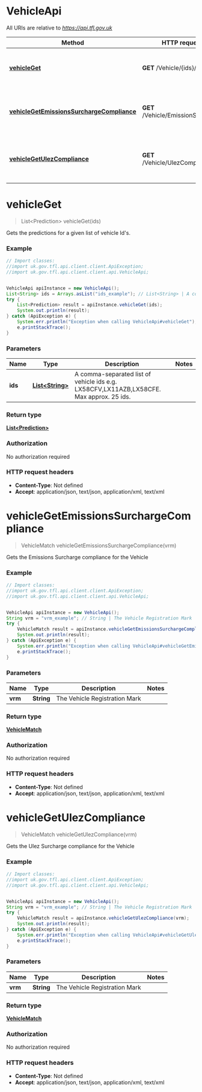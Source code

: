 # VehicleApi

All URIs are relative to *https://api.tfl.gov.uk*

Method | HTTP request | Description
------------- | ------------- | -------------
[**vehicleGet**](VehicleApi.md#vehicleGet) | **GET** /Vehicle/{ids}/Arrivals | Gets the predictions for a given list of vehicle Id&#39;s.
[**vehicleGetEmissionsSurchargeCompliance**](VehicleApi.md#vehicleGetEmissionsSurchargeCompliance) | **GET** /Vehicle/EmissionSurcharge | Gets the Emissions Surcharge compliance for the Vehicle
[**vehicleGetUlezCompliance**](VehicleApi.md#vehicleGetUlezCompliance) | **GET** /Vehicle/UlezCompliance | Gets the Ulez Surcharge compliance for the Vehicle


<a name="vehicleGet"></a>
# **vehicleGet**
> List&lt;Prediction&gt; vehicleGet(ids)

Gets the predictions for a given list of vehicle Id&#39;s.

### Example
```java
// Import classes:
//import uk.gov.tfl.api.client.client.ApiException;
//import uk.gov.tfl.api.client.client.api.VehicleApi;


VehicleApi apiInstance = new VehicleApi();
List<String> ids = Arrays.asList("ids_example"); // List<String> | A comma-separated list of vehicle ids e.g. LX58CFV,LX11AZB,LX58CFE. Max approx. 25 ids.
try {
    List<Prediction> result = apiInstance.vehicleGet(ids);
    System.out.println(result);
} catch (ApiException e) {
    System.err.println("Exception when calling VehicleApi#vehicleGet");
    e.printStackTrace();
}
```

### Parameters

Name | Type | Description  | Notes
------------- | ------------- | ------------- | -------------
 **ids** | [**List&lt;String&gt;**](String.md)| A comma-separated list of vehicle ids e.g. LX58CFV,LX11AZB,LX58CFE. Max approx. 25 ids. |

### Return type

[**List&lt;Prediction&gt;**](Prediction.md)

### Authorization

No authorization required

### HTTP request headers

 - **Content-Type**: Not defined
 - **Accept**: application/json, text/json, application/xml, text/xml

<a name="vehicleGetEmissionsSurchargeCompliance"></a>
# **vehicleGetEmissionsSurchargeCompliance**
> VehicleMatch vehicleGetEmissionsSurchargeCompliance(vrm)

Gets the Emissions Surcharge compliance for the Vehicle

### Example
```java
// Import classes:
//import uk.gov.tfl.api.client.client.ApiException;
//import uk.gov.tfl.api.client.client.api.VehicleApi;


VehicleApi apiInstance = new VehicleApi();
String vrm = "vrm_example"; // String | The Vehicle Registration Mark
try {
    VehicleMatch result = apiInstance.vehicleGetEmissionsSurchargeCompliance(vrm);
    System.out.println(result);
} catch (ApiException e) {
    System.err.println("Exception when calling VehicleApi#vehicleGetEmissionsSurchargeCompliance");
    e.printStackTrace();
}
```

### Parameters

Name | Type | Description  | Notes
------------- | ------------- | ------------- | -------------
 **vrm** | **String**| The Vehicle Registration Mark |

### Return type

[**VehicleMatch**](VehicleMatch.md)

### Authorization

No authorization required

### HTTP request headers

 - **Content-Type**: Not defined
 - **Accept**: application/json, text/json, application/xml, text/xml

<a name="vehicleGetUlezCompliance"></a>
# **vehicleGetUlezCompliance**
> VehicleMatch vehicleGetUlezCompliance(vrm)

Gets the Ulez Surcharge compliance for the Vehicle

### Example
```java
// Import classes:
//import uk.gov.tfl.api.client.client.ApiException;
//import uk.gov.tfl.api.client.client.api.VehicleApi;


VehicleApi apiInstance = new VehicleApi();
String vrm = "vrm_example"; // String | The Vehicle Registration Mark
try {
    VehicleMatch result = apiInstance.vehicleGetUlezCompliance(vrm);
    System.out.println(result);
} catch (ApiException e) {
    System.err.println("Exception when calling VehicleApi#vehicleGetUlezCompliance");
    e.printStackTrace();
}
```

### Parameters

Name | Type | Description  | Notes
------------- | ------------- | ------------- | -------------
 **vrm** | **String**| The Vehicle Registration Mark |

### Return type

[**VehicleMatch**](VehicleMatch.md)

### Authorization

No authorization required

### HTTP request headers

 - **Content-Type**: Not defined
 - **Accept**: application/json, text/json, application/xml, text/xml

